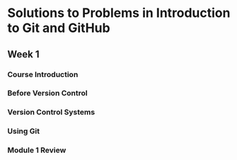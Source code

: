 # Solutions to Problems in Introduction to Git and GitHub

## Week 1

### Course Introduction

### Before Version Control

### Version Control Systems

### Using Git

### Module 1 Review
